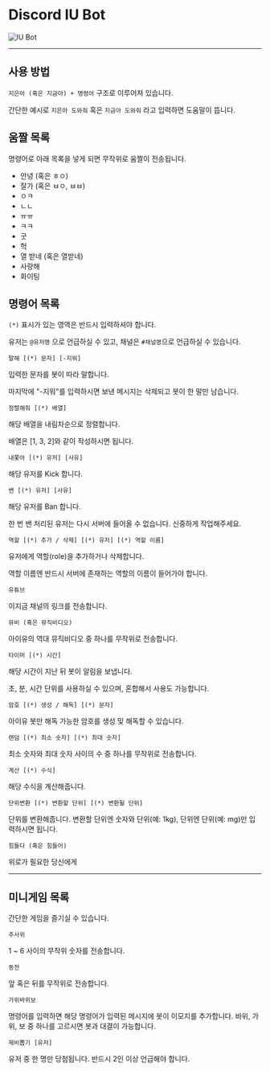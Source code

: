 # Discord IU Bot

![IU Bot](https://k.kakaocdn.net/dn/bvrhXr/btqFkJydIcW/sbhaXtruRXek4Myc5h2QHK/img.png)

---

## 사용 방법

`지은아 (혹은 지금아) + 명령어` 구조로 이루어져 있습니다.

간단한 예시로 `지은아 도와줘` 혹은 `지금아 도와줘` 라고 입력하면 도움말이 뜹니다.

## 움짤 목록

명령어로 아래 목록을 넣게 되면 무작위로 움짤이 전송됩니다.

-   안녕 (혹은 ㅎㅇ)
-   잘가 (혹은 ㅂㅇ, ㅂㅂ)
-   ㅇㅋ
-   ㄴㄴ
-   ㅠㅠ
-   ㅋㅋ
-   굿
-   헉
-   열 받네 (혹은 열받네)
-   사랑해
-   화이팅

## 명령어 목록

`(*)` 표시가 있는 영역은 반드시 입력하셔야 합니다.

유저는 `@유저명` 으로 언급하실 수 있고, 채널은 `#채널명`으로 언급하실 수 있습니다.

    말해 [(*) 문자] [-지워]

입력한 문자를 봇이 따라 말합니다.

마지막에 "-지워"를 입력하시면 보낸 메시지는 삭제되고 봇이 한 말만 남습니다.

    정렬해줘 [(*) 배열]

해당 배열을 내림차순으로 정렬합니다.

배열은 [1, 3, 2]와 같이 작성하시면 됩니다.

    내쫓아 [(*) 유저] [사유]

해당 유저를 Kick 합니다.

    밴 [(*) 유저] [사유]

해당 유저를 Ban 합니다.

한 번 밴 처리된 유저는 다시 서버에 들어올 수 없습니다. 신중하게 작업해주세요.

    역할 [(*) 추가 / 삭제] [(*) 유저] [(*) 역할 이름]

유저에게 역할(role)을 추가하거나 삭제합니다.

역할 이름엔 반드시 서버에 존재하는 역할의 이름이 들어가야 합니다.

    유튜브

이지금 채널의 링크를 전송합니다.

    뮤비 (혹은 뮤직비디오)

아이유의 역대 뮤직비디오 중 하나를 무작위로 전송합니다.

    타이머 [(*) 시간]

해당 시간이 지난 뒤 봇이 알림을 보냅니다.

초, 분, 시간 단위를 사용하실 수 있으며, 혼합해서 사용도 가능합니다.

    암호 [(*) 생성 / 해독] [(*) 문자]

아이유 봇만 해독 가능한 암호를 생성 및 해독할 수 있습니다.

    랜덤 [(*) 최소 숫자] [(*) 최대 숫자]

최소 숫자와 최대 숫자 사이의 수 중 하나를 무작위로 전송합니다.

    계산 [(*) 수식]

해당 수식을 계산해줍니다.

    단위변환 [(*) 변환할 단위] [(*) 변환될 단위]

단위를 변환해줍니다. 변환할 단위엔 숫자와 단위(예: 1kg), 단위엔 단위(예: mg)만 입력하시면 됩니다.

    힘들다 (혹은 힘들어)

위로가 필요한 당신에게

---

## 미니게임 목록

간단한 게임을 즐기실 수 있습니다.

    주사위

1 ~ 6 사이의 무작위 숫자를 전송합니다.

    동전

앞 혹은 뒤를 무작위로 전송합니다.

    가위바위보

명령어를 입력하면 해당 명령어가 입력된 메시지에 봇이 이모지를 추가합니다. 바위, 가위, 보 중 하나를 고르시면 봇과 대결이 가능합니다.

    제비뽑기 [유저]

유저 중 한 명만 당첨됩니다. 반드시 2인 이상 언급해야 합니다.
